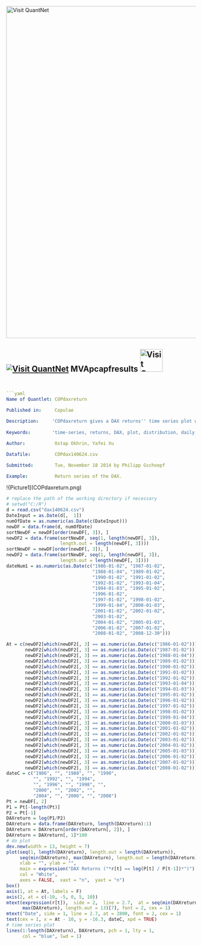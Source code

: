 
[<img src="https://github.com/QuantLet/Styleguide-and-FAQ/blob/master/pictures/banner.png" width="880" alt="Visit QuantNet">](http://quantlet.de/index.php?p=info)

## [<img src="https://github.com/QuantLet/Styleguide-and-Validation-procedure/blob/master/pictures/qloqo.png" alt="Visit QuantNet">](http://quantlet.de/) **MVApcapfresults** [<img src="https://github.com/QuantLet/Styleguide-and-Validation-procedure/blob/master/pictures/QN2.png" width="60" alt="Visit QuantNet 2.0">](http://quantlet.de/d3/ia)

```yaml


```yaml
Name of Quantlet: COPdaxreturn
 
Published in:     Copulae

Description:     'COPdaxreturn gives a DAX returns'' time series plot with a window from 1986-01-03 to 2008-12-30.'
  
Keywords:        'time-series, returns, DAX, plot, distribution, daily'

Author:           Ostap Okhrin, Yafei Xu

Datafile:         COPdax140624.csv

Submitted:        Tue, November 18 2014 by Philipp Gschoepf

Example:          Return series of the DAX.

```

!{Picture1](COPdaxreturn.png)

```r
# replace the path of the working directory if necessary
# setwd("C:/R") 
d = read.csv("dax140624.csv")
DateInput = as.Date(d[,  1])
numOfDate = as.numeric(as.Date(c(DateInput)))
newDF = data.frame(d, numOfDate)
sortNewDF = newDF[order(newDF[, 3]), ]
newDF2 = data.frame(sortNewDF, seq(1, length(newDF[, 3]), 
                    length.out = length(newDF[, 3]))) 
sortNewDF = newDF[order(newDF[, 3]), ]
newDF2 = data.frame(sortNewDF, seq(1, length(newDF[, 3]), 
                    length.out = length(newDF[, 3])))
dateNum1 = as.numeric(as.Date(c("1986-01-02", "1987-01-02", 
                                "1988-01-04", "1989-01-02", 
                                "1990-01-02", "1991-01-02",
                      		    "1992-01-02", "1993-01-04",
								"1994-01-03", "1995-01-02",
								"1996-01-02", 
                                "1997-01-02", "1998-01-02", 
								"1999-01-04", "2000-01-03", 
								"2001-01-02", "2002-01-02", 
								"2003-01-02", 
                                "2004-01-02", "2005-01-03", 
								"2006-01-02", "2007-01-02", 
								"2008-01-02", "2008-12-30")))

At = c(newDF2[which(newDF2[, 3] == as.numeric(as.Date(c("1986-01-02")))), 4], 
       newDF2[which(newDF2[, 3] == as.numeric(as.Date(c("1987-01-02")))), 4], 
       newDF2[which(newDF2[, 3] == as.numeric(as.Date(c("1988-01-04")))), 4], 
       newDF2[which(newDF2[, 3] == as.numeric(as.Date(c("1989-01-02")))), 4], 
       newDF2[which(newDF2[, 3] == as.numeric(as.Date(c("1990-01-02")))), 4], 
       newDF2[which(newDF2[, 3] == as.numeric(as.Date(c("1991-01-02")))), 4], 
       newDF2[which(newDF2[, 3] == as.numeric(as.Date(c("1992-01-02")))), 4], 
       newDF2[which(newDF2[, 3] == as.numeric(as.Date(c("1993-01-04")))), 4], 
       newDF2[which(newDF2[, 3] == as.numeric(as.Date(c("1994-01-03")))), 4], 
       newDF2[which(newDF2[, 3] == as.numeric(as.Date(c("1995-01-02")))), 4], 
       newDF2[which(newDF2[, 3] == as.numeric(as.Date(c("1996-01-02")))), 4], 
       newDF2[which(newDF2[, 3] == as.numeric(as.Date(c("1997-01-02")))), 4], 
       newDF2[which(newDF2[, 3] == as.numeric(as.Date(c("1998-01-02")))), 4], 
       newDF2[which(newDF2[, 3] == as.numeric(as.Date(c("1999-01-04")))), 4], 
       newDF2[which(newDF2[, 3] == as.numeric(as.Date(c("2000-01-03")))), 4], 
       newDF2[which(newDF2[, 3] == as.numeric(as.Date(c("2001-01-02")))), 4], 
       newDF2[which(newDF2[, 3] == as.numeric(as.Date(c("2002-01-02")))), 4], 
       newDF2[which(newDF2[, 3] == as.numeric(as.Date(c("2003-01-02")))), 4], 
       newDF2[which(newDF2[, 3] == as.numeric(as.Date(c("2004-01-02")))), 4], 
       newDF2[which(newDF2[, 3] == as.numeric(as.Date(c("2005-01-03")))), 4], 
       newDF2[which(newDF2[, 3] == as.numeric(as.Date(c("2006-01-02")))), 4], 
       newDF2[which(newDF2[, 3] == as.numeric(as.Date(c("2007-01-02")))), 4], 
       newDF2[which(newDF2[, 3] == as.numeric(as.Date(c("2008-01-02")))), 4])
dateC = c("1986", "", "1988", "", "1990", 
          "", "1992", "", "1994", 
          "", "1996", "", "1998", "", 
		  "2000", "", "2002", "", 
		  "2004", "", "2006", "", "2008")
Pt = newDF[, 2]
P1 = Pt[-length(Pt)]
P2 = Pt[-1]
DAXreturn = log(P1/P2)
DAXreturn = data.frame(DAXreturn, length(DAXreturn):1)
DAXreturn = DAXreturn[order(DAXreturn[, 2]), ]
DAXreturn = DAXreturn[, 1]*100
# do plot
dev.new(width = 13, height = 7) 
plot(seq(1, length(DAXreturn), length.out = length(DAXreturn)),
     seq(min(DAXreturn), max(DAXreturn), length.out = length(DAXreturn)), 
     xlab = "", ylab = "",  
	 main = expression("DAX Returns ("*r[t] == log(P[t] / P[t-1])*")"), 
	 col = "White", 
     axes = FALSE,  xaxt = "n",  yaxt = "n")
box() 
axis(1, at = At, labels = F)
axis(2, at = c(-10, -5, 0, 5, 10)) 
mtext(expression(r[t]),  side = 2,  line = 2.7,  at = seq(min(DAXreturn),
      max(DAXreturn), length.out = 13)[7], font = 2, cex = 1)  
mtext("Date", side = 1, line = 2.7, at = 2800, font = 2, cex = 1) 
text(cex = 1, x = At - 10, y = -16.3, dateC, xpd = TRUE) 
# time series plot
lines(1:length(DAXreturn), DAXreturn, pch = 1, lty = 1,
      col = "blue", lwd = 1) 
```
